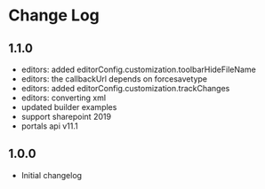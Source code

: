 # Change Log

## 1.1.0
- editors: added editorConfig.customization.toolbarHideFileName
- editors: the callbackUrl depends on forcesavetype
- editors: added editorConfig.customization.trackChanges
- editors: converting xml
- updated builder examples
- support sharepoint 2019
- portals api v11.1

## 1.0.0
- Initial changelog